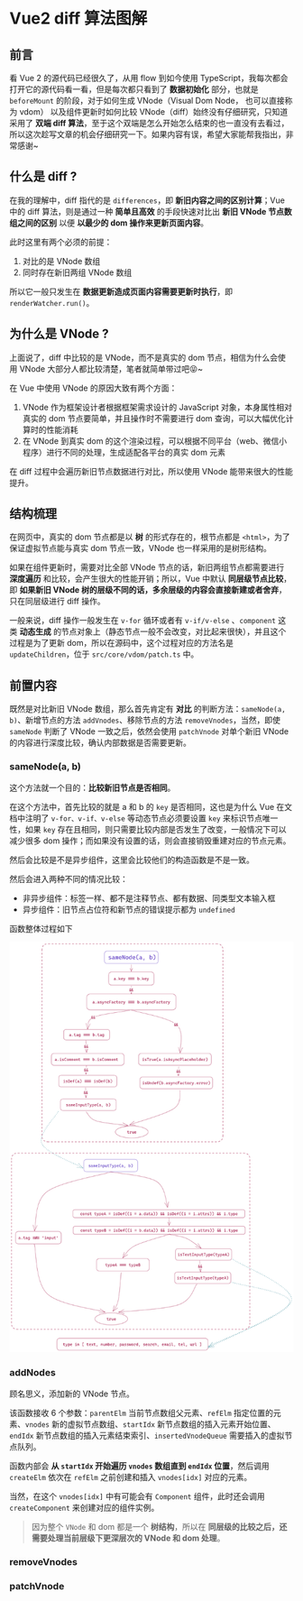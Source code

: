 # Vue2 diff 算法图解

## 前言

看 Vue 2 的源代码已经很久了，从用 flow 到如今使用 TypeScript，我每次都会打开它的源代码看一看，但是每次都只看到了 **数据初始化** 部分，也就是 `beforeMount` 的阶段，对于如何生成 VNode（Visual Dom Node， 也可以直接称为 vdom） 以及组件更新时如何比较 VNode（diff）始终没有仔细研究，只知道采用了 **双端 diff 算法**，至于这个双端是怎么开始怎么结束的也一直没有去看过，所以这次趁写文章的机会仔细研究一下。如果内容有误，希望大家能帮我指出，非常感谢~

## 什么是 diff ?

在我的理解中，diff 指代的是 `differences`，即 **新旧内容之间的区别计算**；Vue 中的 diff 算法，则是通过一种 **简单且高效** 的手段快速对比出 **新旧 VNode 节点数组之间的区别** 以便 **以最少的 dom 操作来更新页面内容**。

此时这里有两个必须的前提：

1. 对比的是 VNode 数组
2. 同时存在新旧两组 VNode 数组

所以它一般只发生在 **数据更新造成页面内容需要更新时执行**，即 `renderWatcher.run()`。

## 为什么是 VNode ?

上面说了，diff 中比较的是 VNode，而不是真实的 dom 节点，相信为什么会使用 VNode 大部分人都比较清楚，笔者就简单带过吧😝~

在 Vue 中使用 VNode 的原因大致有两个方面：

1. VNode 作为框架设计者根据框架需求设计的 JavaScript 对象，本身属性相对真实的 dom 节点要简单，并且操作时不需要进行 dom 查询，可以大幅优化计算时的性能消耗
2. 在 VNode 到真实 dom 的这个渲染过程，可以根据不同平台（web、微信小程序）进行不同的处理，生成适配各平台的真实 dom 元素

在 diff 过程中会遍历新旧节点数据进行对比，所以使用 VNode 能带来很大的性能提升。

## 结构梳理

在网页中，真实的 dom 节点都是以 **树** 的形式存在的，根节点都是 `<html>`，为了保证虚拟节点能与真实 dom 节点一致，VNode 也一样采用的是树形结构。

如果在组件更新时，需要对比全部 VNode 节点的话，新旧两组节点都需要进行 **深度遍历** 和比较，会产生很大的性能开销；所以，Vue 中默认 **同层级节点比较**，即 **如果新旧 VNode 树的层级不同的话，多余层级的内容会直接新建或者舍弃**，只在同层级进行 diff 操作。

一般来说，diff 操作一般发生在 `v-for` 循环或者有 `v-if/v-else` 、`component` 这类 **动态生成** 的节点对象上（静态节点一般不会改变，对比起来很快），并且这个过程是为了更新 dom，所以在源码中，这个过程对应的方法名是 `updateChildren`，位于 `src/core/vdom/patch.ts` 中。

## 前置内容

既然是对比新旧 VNode 数组，那么首先肯定有 **对比** 的判断方法：`sameNode(a, b)`、新增节点的方法 `addVnodes`、移除节点的方法 `removeVnodes`，当然，即使 `sameNode` 判断了 VNode 一致之后，依然会使用 `patchVnode` 对单个新旧 VNode 的内容进行深度比较，确认内部数据是否需要更新。

### sameNode(a, b)

这个方法就一个目的：**比较新旧节点是否相同**。

在这个方法中，首先比较的就是 a 和 b 的 `key` 是否相同，这也是为什么 Vue 在文档中注明了 `v-for、v-if、v-else` 等动态节点必须要设置 `key` 来标识节点唯一性，如果 `key` 存在且相同，则只需要比较内部是否发生了改变，一般情况下可以减少很多 dom 操作；而如果没有设置的话，则会直接销毁重建对应的节点元素。

然后会比较是不是异步组件，这里会比较他们的构造函数是不是一致。

然后会进入两种不同的情况比较：

- 非异步组件：标签一样、都不是注释节点、都有数据、同类型文本输入框
- 异步组件：旧节点占位符和新节点的错误提示都为 `undefined`

函数整体过程如下

![image-20230315153803745](./docs-images/diff%20%E5%9B%BE%E8%A7%A3/image-20230315153803745.png)

### addNodes

顾名思义，添加新的 VNode 节点。

该函数接收 6 个参数：`parentElm` 当前节点数组父元素、`refElm` 指定位置的元素、`vnodes` 新的虚拟节点数组、`startIdx` 新节点数组的插入元素开始位置、`endIdx` 新节点数组的插入元素结束索引、`insertedVnodeQueue` 需要插入的虚拟节点队列。

函数内部会 **从 `startIdx` 开始遍历 `vnodes` 数组直到 `endIdx` 位置**，然后调用 `createElm` 依次在 `refElm` 之前创建和插入 `vnodes[idx]` 对应的元素。

当然，在这个 `vnodes[idx]` 中有可能会有 `Component` 组件，此时还会调用 `createComponent` 来创建对应的组件实例。

> 因为整个 `VNode` 和 dom 都是一个 **树结构**，所以在 **同层级的比较之后，还需要处理当前层级下更深层次的 VNode 和 dom 处理**。

### removeVnodes





### patchVnode
